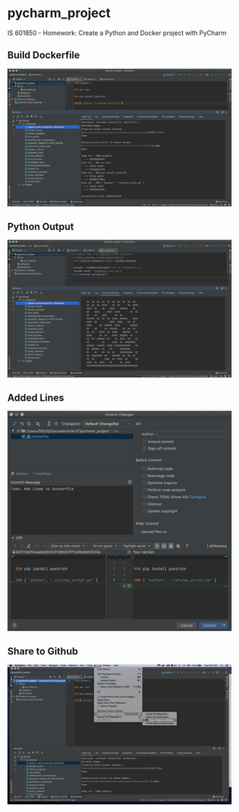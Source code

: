 # pycharm_project
IS 601850 - Homework: Create a Python and Docker project with PyCharm

## Build Dockerfile
![Build Dockerfile](/codeshots/dockerFile.png)

## Python Output
![Python Output](/codeshots/pythonRun.png)

## Added Lines
![Added Lines](/codeshots/addLines.png)

## Share to Github
![Share to Github](/codeshots/gitHub.png)